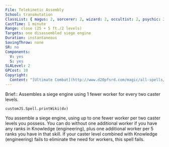 ```yaml
---
File: Telekinetic Assembly
School: transmutation
ClassList: { magus: 2, sorcerer: 2, wizard: 2, occultist: 2, psychic: 2 }
CastTime: 1 minute
Range: close (25 + 5 ft./2 levels)
Targets: one disassembled siege engine
Duration: instantaneous
SavingThrow: none
SR: no
Components:
  V: yes
  S: yes
SLALevel: 2
GPCost: 10
Copyright:
  Content: "[Ultimate Combat](http://www.d20pfsrd.com/magic/all-spells/t/telekinetic-assembly)"
---
```

Brief:: Assembles a siege engine using 1 fewer worker for every two caster levels.

```dataviewjs
customJS.Spell.printWiki(dv)
```

You assemble a siege engine, using up to one fewer worker per two caster levels you possess. You can do without one additional worker if you have any ranks in Knowledge (engineering), plus one additional worker per 5 ranks you have in that skill. If your  caster level combined with Knowledge (engineering) fails to eliminate the need for workers, this spell fails.
